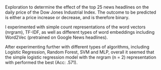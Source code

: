 Exploration to determine the effect of the top 25 news headlines on the daily price of the Dow Jones Industrial Index.
The outcome to be predicted is either a price increase or decrease, and is therefore binary.

I experimented with simple count representations of the word vectors (nrgram), TF-IDF, as well as different types of word embeddings including Word2Vec (pretrained on Google News headlines).

After experimenting further with different types of algorithms, including Logistic Regression, Random Forest, SVM and MLP, overall it seemed that the simple logistic regression model with the nrgram (n = 2) representation with performed the best (Acc: .571).
